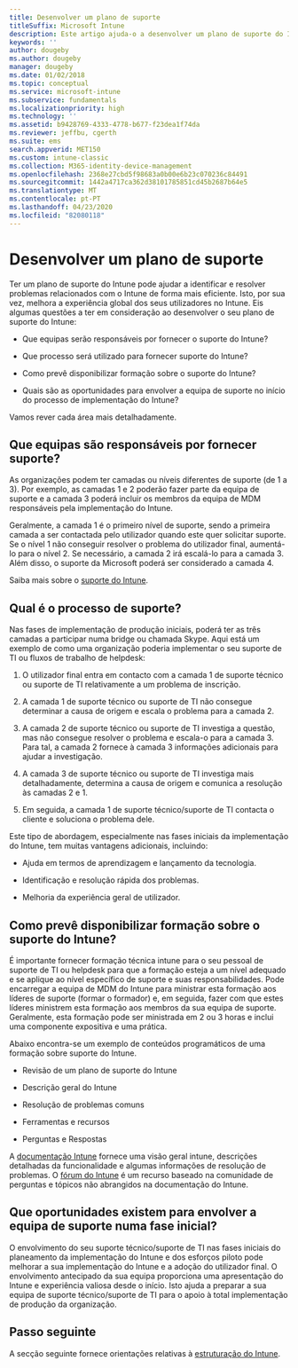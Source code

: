 ```yaml
---
title: Desenvolver um plano de suporte
titleSuffix: Microsoft Intune
description: Este artigo ajuda-o a desenvolver um plano de suporte do Intune para uma implementação do Microsoft Intune.
keywords: ''
author: dougeby
ms.author: dougeby
manager: dougeby
ms.date: 01/02/2018
ms.topic: conceptual
ms.service: microsoft-intune
ms.subservice: fundamentals
ms.localizationpriority: high
ms.technology: ''
ms.assetid: b9428769-4333-4778-b677-f23dea1f74da
ms.reviewer: jeffbu, cgerth
ms.suite: ems
search.appverid: MET150
ms.custom: intune-classic
ms.collection: M365-identity-device-management
ms.openlocfilehash: 2368e27cbd5f98683a0b00e6b23c070236c84491
ms.sourcegitcommit: 1442a4717ca362d38101785851cd45b2687b64e5
ms.translationtype: MT
ms.contentlocale: pt-PT
ms.lasthandoff: 04/23/2020
ms.locfileid: "82080118"
---
```

# <a name="develop-a-support-plan"></a>Desenvolver um plano de suporte

Ter um plano de suporte do Intune pode ajudar a identificar e resolver problemas relacionados com o Intune de forma mais eficiente. Isto, por sua vez, melhora a experiência global dos seus utilizadores no Intune. Eis algumas questões a ter em consideração ao desenvolver o seu plano de suporte do Intune:

- Que equipas serão responsáveis por fornecer o suporte do Intune?

- Que processo será utilizado para fornecer suporte do Intune?

- Como prevê disponibilizar formação sobre o suporte do Intune?

- Quais são as oportunidades para envolver a equipa de suporte no início do processo de implementação do Intune?

Vamos rever cada área mais detalhadamente.

## <a name="which-teams-are-responsible-for-providing-support"></a>Que equipas são responsáveis por fornecer suporte?

As organizações podem ter camadas ou níveis diferentes de suporte (de 1 a 3). Por exemplo, as camadas 1 e 2 poderão fazer parte da equipa de suporte e a camada 3 poderá incluir os membros da equipa de MDM responsáveis pela implementação do Intune.

Geralmente, a camada 1 é o primeiro nível de suporte, sendo a primeira camada a ser contactada pelo utilizador quando este quer solicitar suporte. Se o nível 1 não conseguir resolver o problema do utilizador final, aumentá-lo para o nível 2. Se necessário, a camada 2 irá escalá-lo para a camada 3. Além disso, o suporte da Microsoft poderá ser considerado a camada 4.

Saiba mais sobre o [suporte do Intune](get-support.md).

## <a name="what-is-the-support-process"></a>Qual é o processo de suporte?

Nas fases de implementação de produção iniciais, poderá ter as três camadas a participar numa bridge ou chamada Skype. Aqui está um exemplo de como uma organização poderia implementar o seu suporte de TI ou fluxos de trabalho de helpdesk:

1. O utilizador final entra em contacto com a camada 1 de suporte técnico ou suporte de TI relativamente a um problema de inscrição.

2. A camada 1 de suporte técnico ou suporte de TI não consegue determinar a causa de origem e escala o problema para a camada 2.

3. A camada 2 de suporte técnico ou suporte de TI investiga a questão, mas não consegue resolver o problema e escala-o para a camada 3. Para tal, a camada 2 fornece à camada 3 informações adicionais para ajudar a investigação.

4. A camada 3 de suporte técnico ou suporte de TI investiga mais detalhadamente, determina a causa de origem e comunica a resolução às camadas 2 e 1.

5. Em seguida, a camada 1 de suporte técnico/suporte de TI contacta o cliente e soluciona o problema dele.

Este tipo de abordagem, especialmente nas fases iniciais da implementação do Intune, tem muitas vantagens adicionais, incluindo:

- Ajuda em termos de aprendizagem e lançamento da tecnologia.

- Identificação e resolução rápida dos problemas.

- Melhoria da experiência geral de utilizador.

## <a name="how-you-plan-to-provide-intune-support-training"></a>Como prevê disponibilizar formação sobre o suporte do Intune?

É importante fornecer formação técnica intune para o seu pessoal de suporte de TI ou helpdesk para que a formação esteja a um nível adequado e se aplique ao nível específico de suporte e suas responsabilidades. Pode encarregar a equipa de MDM do Intune para ministrar esta formação aos líderes de suporte (formar o formador) e, em seguida, fazer com que estes líderes ministrem esta formação aos membros da sua equipa de suporte. Geralmente, esta formação pode ser ministrada em 2 ou 3 horas e inclui uma componente expositiva e uma prática.

Abaixo encontra-se um exemplo de conteúdos programáticos de uma formação sobre suporte do Intune.

- Revisão de um plano de suporte do Intune

- Descrição geral do Intune

- Resolução de problemas comuns

- Ferramentas e recursos

- Perguntas e Respostas

A [documentação Intune](../index.yml) fornece uma visão geral intune, descrições detalhadas da funcionalidade e algumas informações de resolução de problemas. O [fórum do Intune](https://social.technet.microsoft.com/Forums/home) é um recurso baseado na comunidade de perguntas e tópicos não abrangidos na documentação do Intune.

## <a name="what-opportunities-are-there-to-involve-the-support-team-earlier"></a>Que oportunidades existem para envolver a equipa de suporte numa fase inicial?

O envolvimento do seu suporte técnico/suporte de TI nas fases iniciais do planeamento da implementação do Intune e dos esforços piloto pode melhorar a sua implementação do Intune e a adoção do utilizador final. O envolvimento antecipado da sua equipa proporciona uma apresentação do Intune e experiência valiosa desde o início. Isto ajuda a preparar a sua equipa de suporte técnico/suporte de TI para o apoio à total implementação de produção da organização.

## <a name="next-step"></a>Passo seguinte

A secção seguinte fornece orientações relativas à [estruturação do Intune](planning-guide-design.md).
